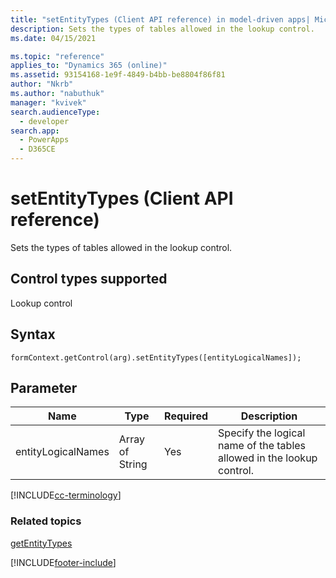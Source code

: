 ```yaml
---
title: "setEntityTypes (Client API reference) in model-driven apps| MicrosoftDocs"
description: Sets the types of tables allowed in the lookup control.
ms.date: 04/15/2021

ms.topic: "reference"
applies_to: "Dynamics 365 (online)"
ms.assetid: 93154168-1e9f-4849-b4bb-be8804f86f81
author: "Nkrb"
ms.author: "nabuthuk"
manager: "kvivek"
search.audienceType: 
  - developer
search.app: 
  - PowerApps
  - D365CE
---
```

# setEntityTypes (Client API reference)



Sets the types of tables allowed in the lookup control.

## Control types supported

Lookup control

## Syntax

`formContext.getControl(arg).setEntityTypes([entityLogicalNames]);`

## Parameter

|Name|Type|Required|Description|
|--|--|--|--|
|entityLogicalNames|Array of String|Yes|Specify the logical name of the tables allowed in the lookup control.|

[!INCLUDE[cc-terminology](../../../../data-platform/includes/cc-terminology.md)]

### Related topics

[getEntityTypes](getEntityTypes.md)

 




[!INCLUDE[footer-include](../../../../../includes/footer-banner.md)]